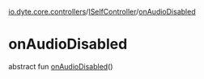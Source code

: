 [io.dyte.core.controllers](../index.md)/[ISelfController](index.md)/[onAudioDisabled](on-audio-disabled.md)

# onAudioDisabled


abstract fun [onAudioDisabled](on-audio-disabled.md)()
